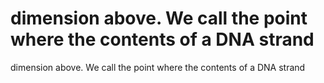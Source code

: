 # dimension above. We call the point where the contents of a DNA strand

dimension above. We call the point where the contents of a DNA strand